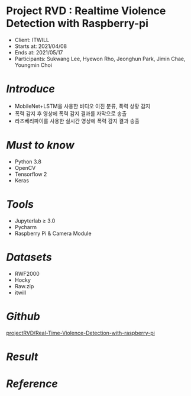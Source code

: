 # Project RVD : Realtime Violence Detection with Raspberry-pi

* Client: ITWILL
* Starts at: 2021/04/08
* Ends at: 2021/05/17
* Participants: Sukwang Lee, Hyewon Rho, Jeonghun Park, Jimin Chae, Youngmin Choi

# *Introduce*

- MobileNet+LSTM을 사용한 비디오 이진 분류, 폭력 상황 감지
- 폭력 감지 후 영상에 폭력 감지 결과를 자막으로 송출
- 라즈베리파이를 사용한 실시간 영상에 폭력 감지 결과 송출


# *Must to know*

- Python 3.8
- OpenCV
- Tensorflow 2
- Keras

# *Tools*

- Jupyterlab ≥ 3.0
- Pycharm
- Raspberry Pi & Camera Module

# *Datasets*

- RWF2000
- Hocky
- Raw.zip
- itwill

# *Github*

[projectRVD/Real-Time-Violence-Detection-with-raspberry-pi](https://github.com/projectRVD/Real-Time-Violence-Detection-with-raspberry-pi)

# *Result*

# *Reference*
